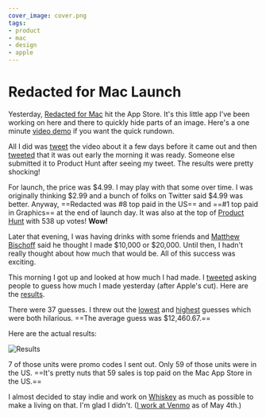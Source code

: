 ```yaml
---
cover_image: cover.png
tags:
- product
- mac
- design
- apple
---
```


# Redacted for Mac Launch

Yesterday, [Redacted for Mac](https://itunes.apple.com/app/redacted/id984968384?mt=12&uo=6&at=1l3vmtU&ct=) hit the App Store. It's this little app I've been working on here and there to quickly hide parts of an image. Here's a one minute [video demo](https://vimeo.com/126281352) if you want the quick rundown.

All I did was [tweet](https://twitter.com/soffes/status/593099117498241024) the video about it a few days before it came out and then [tweeted](https://twitter.com/soffes/status/595561486136770560) that it was out early the morning it was ready. Someone else submitted it to Product Hunt after seeing my tweet. The results were pretty shocking!

For launch, the price was $4.99. I may play with that some over time. I was originally thinking $2.99 and a bunch of folks on Twitter said $4.99 was better. Anyway, ==Redacted was #8 top paid in the US== and ==#1 top paid in Graphics== at the end of launch day. It was also at the top of [Product Hunt](https://twitter.com/rrhoover/status/596136034728968192) with 538 up votes! **Wow!**

Later that evening, I was having drinks with some friends and [Matthew Bischoff](https://twitter.com/mb) said he thought I made $10,000 or $20,000. Until then, I hadn't really thought about how much that would be. All of this success was exciting.

This morning I got up and looked at how much I had made. I [tweeted](https://twitter.com/soffes/status/595929458399404032) asking people to guess how much I made yesterday (after Apple's cut). Here are the [results](https://gist.github.com/soffes/6af341932eb46d4500ee).

There were 37 guesses. I threw out the [lowest](https://twitter.com/bradenhamm/status/595977017113194496) and [highest](https://twitter.com/NeoNacho/status/595930950128816128) guesses which were both hilarious. ==The average guess was $12,460.67.==

Here are the actual results:

![Results](sales-screenshot.png)

7 of those units were promo codes I sent out. Only 59 of those units were in the US. ==It's pretty nuts that 59 sales is top paid on the Mac App Store in the US.==

I almost decided to stay indie and work on [Whiskey](http://usewhiskey.com) as much as possible to make a living on that. I'm glad I didn't. ([I work at Venmo](https://twitter.com/soffes/status/595324219182964738) as of May 4th.)
